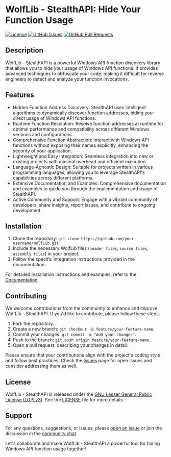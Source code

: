 # WolfLib - StealthAPI: Hide Your Function Usage

[![License](https://img.shields.io/badge/License-GNU%20LGPLv3-blue.svg)](https://www.gnu.org/licenses/lgpl-3.0.en.html)
[![GitHub Issues](https://img.shields.io/github/issues/NE1W01F/WolfLib.svg)](https://github.com/NE1W01F/WolfLib/issues)
[![GitHub Pull Requests](https://img.shields.io/github/issues-pr/NE1W01F/WolfLib.svg)](https://github.com/NE1W01F/WolfLib/pulls)

## Description
WolfLib - StealthAPI is a powerful Windows API function discovery library that allows you to hide your usage of Windows API functions. It provides advanced techniques to obfuscate your code, making it difficult for reverse engineers to detect and analyze your function invocations.

## Features
- Hidden Function Address Discovery: StealthAPI uses intelligent algorithms to dynamically discover function addresses, hiding your direct usage of Windows API functions.
- Runtime Function Resolution: Resolve function addresses at runtime for optimal performance and compatibility across different Windows versions and configurations.
- Comprehensive Function Abstraction: Interact with Windows API functions without exposing their names explicitly, enhancing the security of your application.
- Lightweight and Easy Integration: Seamless integration into new or existing projects with minimal overhead and efficient execution.
- Language-Agnostic Design: Suitable for projects written in various programming languages, allowing you to leverage StealthAPI's capabilities across different platforms.
- Extensive Documentation and Examples: Comprehensive documentation and examples to guide you through the implementation and usage of StealthAPI.
- Active Community and Support: Engage with a vibrant community of developers, share insights, report issues, and contribute to ongoing development.

## Installation
1. Clone the repository: `git clone https://github.com/your-username/WolfLib.git`
2. Include the necessary WolfLib files (`header files`, `source files`, `assembly files`) in your project.
3. Follow the specific integration instructions provided in the documentation.

For detailed installation instructions and examples, refer to the [Documentation](https://github.com/your-username/WolfLib/wiki).

## Contributing
We welcome contributions from the community to enhance and improve WolfLib - StealthAPI. If you'd like to contribute, please follow these steps:

1. Fork the repository.
2. Create a new branch: `git checkout -b feature/your-feature-name`.
3. Commit your changes: `git commit -m "Add your changes"`.
4. Push to the branch: `git push origin feature/your-feature-name`.
5. Open a pull request, describing your changes in detail.

Please ensure that your contributions align with the project's coding style and follow best practices. Check the [Issues](https://github.com/your-username/WolfLib/issues) page for open issues and consider addressing them as well.

## License
WolfLib - StealthAPI is released under the [GNU Lesser General Public License (LGPLv3)](https://www.gnu.org/licenses/lgpl-3.0.en.html). See the [LICENSE](LICENSE) file for more details.

## Support
For any questions, suggestions, or issues, please [open an issue](https://github.com/your-username/WolfLib/issues) or join the discussion in the [community chat](https://gitter.im/your-username/WolfLib).

Let's collaborate and make WolfLib - StealthAPI a powerful tool for hiding Windows API function usage together!
